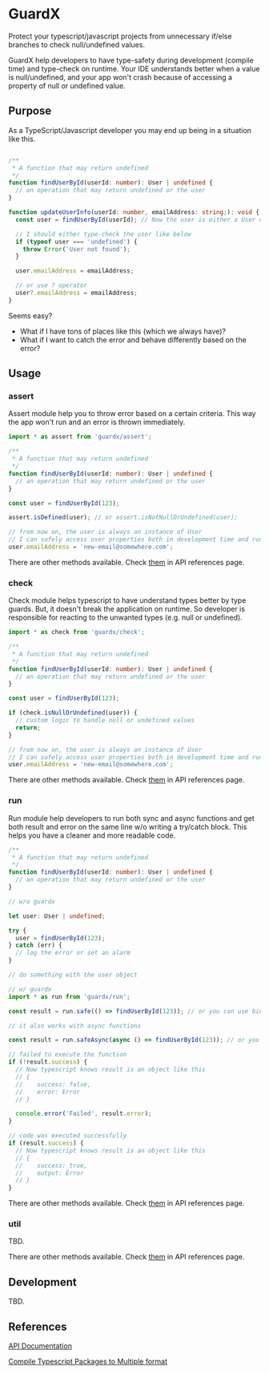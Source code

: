 # GuardX

Protect your typescript/javascript projects from unnecessary if/else branches to check null/undefined values.

GuardX help developers to have type-safety during development (compile time) and type-check on runtime. Your IDE understands better when a value is null/undefined, and your app won't crash because of accessing a property of null or undefined value.

## Purpose

As a TypeScript/Javascript developer you may end up being in a situation like this.

```typescript

/**
 * A function that may return undefined
 */
function findUserById(userId: number): User | undefined {
  // an operation that may return undefined or the user
}

function updateUserInfo(userId: number, emailAddress: string;): void {
  const user = findUserById(userId); // Now the user is either a User or an undefined value

  // I should either type-check the user like below
  if (typeof user === 'undefined') {
    throw Error('User not found');
  }

  user.emailAddress = emailAddress;

  // or use ? operator
  user?.emailAddress = emailAddress;
}
```

Seems easy?

- What if I have tons of places like this (which we always have)?
- What if I want to catch the error and behave differently based on the error?

## Usage

### assert

Assert module help you to throw error based on a certain criteria. This way the app won't run and an error is thrown immediately.

```typescript
import * as assert from 'guardx/assert';

/**
 * A function that may return undefined
 */
function findUserById(userId: number): User | undefined {
  // an operation that may return undefined or the user
}

const user = findUserById(123);

assert.isDefined(user); // or assert.isNotNullOrUndefined(user);

// from now on, the user is always an instance of User
// I can safely access user properties both in development time and runtime
user.emailAddress = 'new-email@somewhere.com';
```

There are other methods available. Check [them](#references) in API references page.

### check

Check module helps typescript to have understand types better by type guards. But, it doesn't break the application on runtime. So developer is responsible for reacting to the unwanted types (e.g. null or undefined).

```typescript
import * as check from 'guardx/check';

/**
 * A function that may return undefined
 */
function findUserById(userId: number): User | undefined {
  // an operation that may return undefined or the user
}

const user = findUserById(123);

if (check.isNullOrUndefined(user)) {
  // custom logic to handle null or undefined values
  return;
}

// from now on, the user is always an instance of User
// I can safely access user properties both in development time and runtime
user.emailAddress = 'new-email@somewhere.com';
```

There are other methods available. Check [them](#references) in API references page.

### run

Run module help developers to run both sync and async functions and get both result and error on the same line w/o writing a try/catch block. This helps you have a cleaner and more readable code.

```typescript
/**
 * A function that may return undefined
 */
function findUserById(userId: number): User | undefined {
  // an operation that may return undefined or the user
}

// w/o guardx

let user: User | undefined;

try {
  user = findUserById(123);
} catch (err) {
  // log the error or set an alarm
}

// do something with the user object

// w/ guardx
import * as run from 'guardx/run';

const result = run.safe(() => findUserById(123)); // or you can use bind method here

// it also works with async functions

const result = run.safeAsync(async () => findUserById(123)); // or you can use bind method here

// failed to execute the function
if (!result.success) {
  // Now typescript knows result is an object like this
  // {
  //    success: false,
  //    error: Error
  // }

  console.error('Failed', result.error);
}

// code was executed successfully
if (result.success) {
  // Now typescript knows result is an object like this
  // {
  //    success: true,
  //    output: Error
  // }
}
```

There are other methods available. Check [them](#references) in API references page.

### util

TBD.

There are other methods available. Check [them](#references) in API references page.

## Development

TBD.

## References

[API Documentation](https://dmanavi.github.io/guardx_website/)

[Compile Typescript Packages to Multiple format](https://nx.dev/recipes/tips-n-tricks/compile-multiple-formats)

